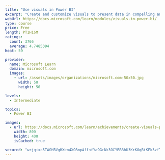 ```yaml
---
title: "Use visuals in Power BI"
excerpt: "Create and customize visuals to present data in compelling and insightful ways."
webUrl: https://docs.microsoft.com/learn/modules/visuals-in-power-bi/
type: course
price: Free
length: PT1H16M
ratings:
  count: 3766
  average: 4.7485394
heat: 59

provider:
  name: Microsoft Learn
  domain: microsoft.com
  images:
    - url: /assets/images/organizations/microsoft.com-50x50.jpg
      width: 50
      height: 50

levels:
  - Intermediate

topics:
  - Power BI

images:
  - url: https://docs.microsoft.com/learn/achievements/create-visuals-power-bi-desktop-social.png
    width: 800
    height: 400
    isCached: true

secured: "wzjqixc5TAOHBVgHXen4XO8npAffnfYa9GrNk3OCYBB3hU3KrKOqBiKFk3zfTpSOy7JHi9TtkULLLWv7Mlip26I1FzurVip7NZO3rWZmhDFbBi4M7a7JQzLY9blVKYd5RdGSQeBtbNtTX2F7m87yZZ+kUEhZEJ2sdTAaFLp+qpvmE4ru3O+dU9OGRVZCY/c5QoKwG4Pep1S+1ycT8B8RXws4Mon0WsdPIJyeU6lHMBxXeExLiLd9r3fxla5beFbhlpXu3dRMf87EJM1JbMccJ4xertkViC+Vm3V5Os6QAyUsSBZ/Hm+qplutqG+yuH53Sv+zCOndAunOQt0jqB2nykd5T5f1Vo3e9VN8yuBieoaK/VLaJxtTsyHtcgM53Sp047PIMwtTegNFUyyShx8uBgfpkYMbmD7Guidd1OpSq0E=;TveqkLU/5BQpoZ0fJEX3Vg=="
---
```


